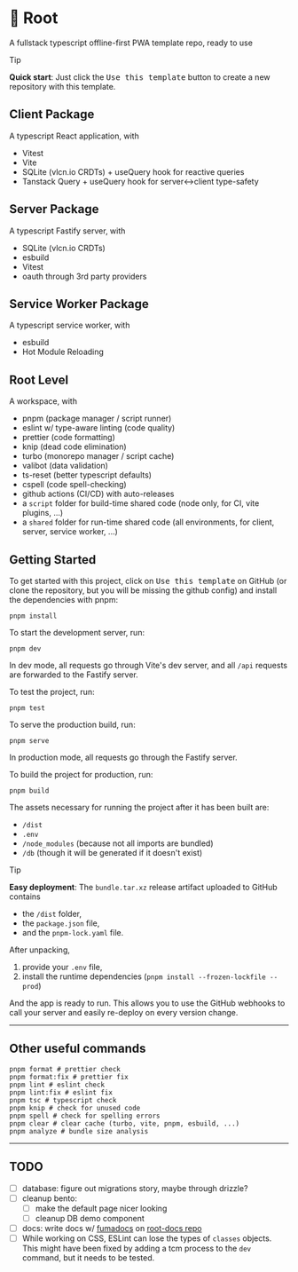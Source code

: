 # 🌳 Root
A fullstack typescript offline-first PWA template repo, ready to use
> [!TIP]
> **Quick start**: 
> Just click the <kbd>Use this template</kbd> button to create a new repository with this template.

## Client Package

A typescript React application, with

- Vitest
- Vite
- SQLite (vlcn.io CRDTs) + useQuery hook for reactive queries
- Tanstack Query + useQuery hook for server<->client type-safety

## Server Package

A typescript Fastify server, with

- SQLite (vlcn.io CRDTs)
- esbuild
- Vitest
- oauth through 3rd party providers

## Service Worker Package

A typescript service worker, with

- esbuild
- Hot Module Reloading

## Root Level

A workspace, with

- pnpm (package manager / script runner)
- eslint w/ type-aware linting (code quality)
- prettier (code formatting)
- knip (dead code elimination)
- turbo (monorepo manager / script cache)
- valibot (data validation)
- ts-reset (better typescript defaults)
- cspell (code spell-checking)
- github actions (CI/CD) with auto-releases
- a `script` folder for build-time shared code (node only, for CI, vite plugins, ...)
- a `shared` folder for run-time shared code (all environments, for client, server, service worker, ...)

## Getting Started

To get started with this project, click on <kbd>Use this template</kbd> on GitHub (or clone the repository, but you will be missing the github config) and install the dependencies with pnpm:

```shell
pnpm install
```

To start the development server, run:

```shell
pnpm dev
```

In dev mode, all requests go through Vite's dev server, and all `/api` requests are forwarded to the Fastify server.

To test the project, run:

```shell
pnpm test
```

To serve the production build, run:

```shell
pnpm serve
```

In production mode, all requests go through the Fastify server.

To build the project for production, run:

```shell
pnpm build
```

The assets necessary for running the project after it has been built are:
- `/dist`
- `.env`
- `/node_modules` (because not all imports are bundled)
- `/db` (though it will be generated if it doesn't exist)

> [!TIP]
> **Easy deployment**: 
> The `bundle.tar.xz` release artifact uploaded to GitHub contains
> - the `/dist` folder,
> - the `package.json` file,
> - and the `pnpm-lock.yaml` file.
> 
> After unpacking,
> 1. provide your `.env` file,
> 2. install the runtime dependencies (`pnpm install --frozen-lockfile --prod`)
>
> And the app is ready to run.
> This allows you to use the GitHub webhooks to call your server and easily re-deploy on every version change.

---

## Other useful commands

```shell
pnpm format # prettier check
pnpm format:fix # prettier fix
pnpm lint # eslint check
pnpm lint:fix # eslint fix
pnpm tsc # typescript check
pnpm knip # check for unused code
pnpm spell # check for spelling errors
pnpm clear # clear cache (turbo, vite, pnpm, esbuild, ...)
pnpm analyze # bundle size analysis
```

---

## TODO

- [ ] database: figure out migrations story, maybe through drizzle?
- [ ] cleanup bento: 
  - [ ] make the default page nicer looking
  - [ ] cleanup DB demo component
- [ ] docs: write docs w/ [fumadocs](https://fumadocs.vercel.app/) on [root-docs repo](https://github.com/Sheraff/root-docs)
- [ ] While working on CSS, ESLint can lose the types of `classes` objects. This might have been fixed by adding a tcm process to the `dev` command, but it needs to be tested.
